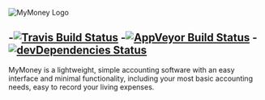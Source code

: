 ![MyMoney Logo](https://cdn.edisonlee55.com/resources/mymoney/images/mymoney_467x181.jpg)
  
 -[![Travis Build Status](https://travis-ci.org/edisonlee55/MyMoney.svg?branch=dev)](https://travis-ci.org/edisonlee55/MyMoney)
 -[![AppVeyor Build Status](https://ci.appveyor.com/api/projects/status/naty8d8adngm1atn/branch/dev?svg=true)](https://ci.appveyor.com/project/edisonlee55/mymoney/branch/dev)
 -[![devDependencies Status](https://david-dm.org/edisonlee55/MyMoney/dev-status.svg)](https://david-dm.org/edisonlee55/MyMoney?type=dev)
 -
  MyMoney is a lightweight, simple accounting software with an easy interface and minimal functionality, including your most basic accounting needs, easy to record your living expenses.